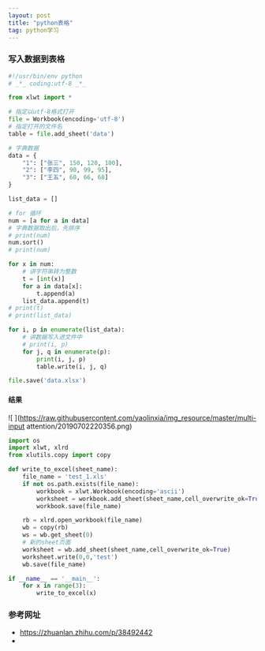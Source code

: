 ```yaml
---
layout: post
title: "python表格"
tag: python学习
---
```


### **写入数据到表格**

~~~python
#!/usr/bin/env python
# _*_ coding:utf-8 _*_

from xlwt import *

# 指定以utf-8格式打开
file = Workbook(encoding='utf-8')
# 指定打开的文件名
table = file.add_sheet('data')

# 字典数据
data = {
    "1": ["张三", 150, 120, 100],
    "2": ["李四", 90, 99, 95],
    "3": ["王五", 60, 66, 68]
}

list_data = []

# for 循环
num = [a for a in data]
# 字典数据取出后，先排序
# print(num)
num.sort()
# print(num)

for x in num:
    # 讲字符串转为整数
    t = [int(x)]
    for a in data[x]:
        t.append(a)
    list_data.append(t)
# print(t)
# print(list_data)

for i, p in enumerate(list_data):
    # 讲数据写入进文件中
    # print(i, p)
    for j, q in enumerate(p):
        print(i, j, p)
        table.write(i, j, q)

file.save('data.xlsx')


~~~

#### **结果**

![ ](https://raw.githubusercontent.com/yaolinxia/img_resource/master/multi-input attention/20190702220356.png)

~~~python
import os
import xlwt, xlrd
from xlutils.copy import copy

def write_to_excel(sheet_name):
    file_name = 'test_1.xls'
    if not os.path.exists(file_name):
        workbook = xlwt.Workbook(encoding='ascii')
        worksheet = workbook.add_sheet(sheet_name,cell_overwrite_ok=True)
        workbook.save(file_name)

    rb = xlrd.open_workbook(file_name)
    wb = copy(rb)
    ws = wb.get_sheet(0)
    # 新的sheet页面
    worksheet = wb.add_sheet(sheet_name,cell_overwrite_ok=True)
    worksheet.write(0,0,'test')
    wb.save(file_name)

if __name__ == '__main__':
    for x in range(3):
        write_to_excel(x)
~~~

### **参考网址**

- <https://zhuanlan.zhihu.com/p/38492442>
- 

